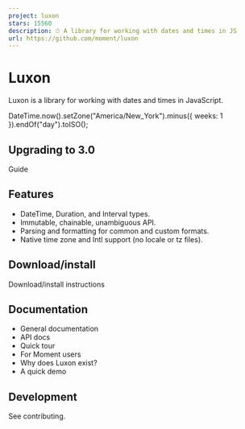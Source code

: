 ```yaml
---
project: luxon
stars: 15560
description: ⏱ A library for working with dates and times in JS
url: https://github.com/moment/luxon
---
```


Luxon
=====

Luxon is a library for working with dates and times in JavaScript.

DateTime.now().setZone("America/New\_York").minus({ weeks: 1 }).endOf("day").toISO();

Upgrading to 3.0
----------------

Guide

Features
--------

-   DateTime, Duration, and Interval types.
-   Immutable, chainable, unambiguous API.
-   Parsing and formatting for common and custom formats.
-   Native time zone and Intl support (no locale or tz files).

Download/install
----------------

Download/install instructions

Documentation
-------------

-   General documentation
-   API docs
-   Quick tour
-   For Moment users
-   Why does Luxon exist?
-   A quick demo

Development
-----------

See contributing.
